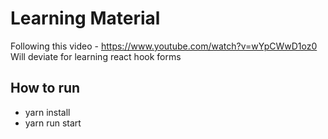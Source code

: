 # Learning Material 

Following this video -  https://www.youtube.com/watch?v=wYpCWwD1oz0
Will deviate for learning react hook forms

## How to run

- yarn install
- yarn run start

